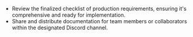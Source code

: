 - Review the finalized checklist of production requirements, ensuring it's comprehensive and ready for implementation.
- Share and distribute documentation for team members or collaborators within the designated Discord channel.